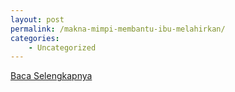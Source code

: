 ```yaml
---
layout: post
permalink: /makna-mimpi-membantu-ibu-melahirkan/
categories:
    - Uncategorized
---
```


[Baca Selengkapnya](/07)